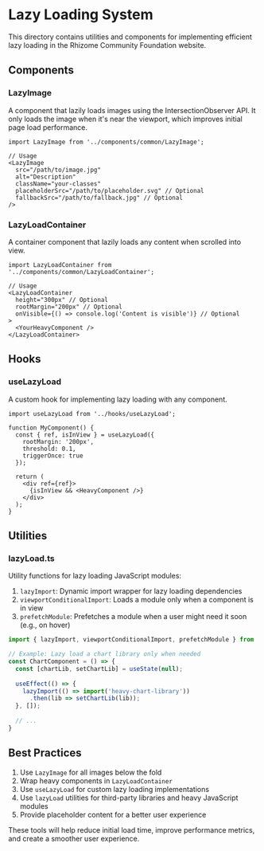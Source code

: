 # Lazy Loading System

This directory contains utilities and components for implementing efficient lazy loading in the Rhizome Community Foundation website.

## Components

### LazyImage

A component that lazily loads images using the IntersectionObserver API. It only loads the image when it's near the viewport, which improves initial page load performance.

```tsx
import LazyImage from '../components/common/LazyImage';

// Usage
<LazyImage 
  src="/path/to/image.jpg" 
  alt="Description" 
  className="your-classes"
  placeholderSrc="/path/to/placeholder.svg" // Optional
  fallbackSrc="/path/to/fallback.jpg" // Optional
/>
```

### LazyLoadContainer

A container component that lazily loads any content when scrolled into view.

```tsx
import LazyLoadContainer from '../components/common/LazyLoadContainer';

// Usage
<LazyLoadContainer
  height="300px" // Optional
  rootMargin="200px" // Optional
  onVisible={() => console.log('Content is visible')} // Optional
>
  <YourHeavyComponent />
</LazyLoadContainer>
```

## Hooks

### useLazyLoad

A custom hook for implementing lazy loading with any component.

```tsx
import useLazyLoad from '../hooks/useLazyLoad';

function MyComponent() {
  const { ref, isInView } = useLazyLoad({
    rootMargin: '200px',
    threshold: 0.1,
    triggerOnce: true
  });
  
  return (
    <div ref={ref}>
      {isInView && <HeavyComponent />}
    </div>
  );
}
```

## Utilities

### lazyLoad.ts

Utility functions for lazy loading JavaScript modules:

1. `lazyImport`: Dynamic import wrapper for lazy loading dependencies
2. `viewportConditionalImport`: Loads a module only when a component is in view
3. `prefetchModule`: Prefetches a module when a user might need it soon (e.g., on hover)

```ts
import { lazyImport, viewportConditionalImport, prefetchModule } from '../utils/lazyLoad';

// Example: Lazy load a chart library only when needed
const ChartComponent = () => {
  const [chartLib, setChartLib] = useState(null);
  
  useEffect(() => {
    lazyImport(() => import('heavy-chart-library'))
      .then(lib => setChartLib(lib));
  }, []);
  
  // ...
}
```

## Best Practices

1. Use `LazyImage` for all images below the fold
2. Wrap heavy components in `LazyLoadContainer`
3. Use `useLazyLoad` for custom lazy loading implementations
4. Use `lazyLoad` utilities for third-party libraries and heavy JavaScript modules
5. Provide placeholder content for a better user experience

These tools will help reduce initial load time, improve performance metrics, and create a smoother user experience.
